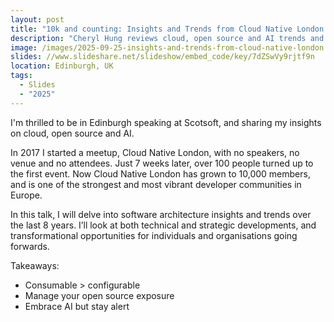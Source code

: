 ```yaml
---
layout: post
title: "10k and counting: Insights and Trends from Cloud Native London - Scotsoft"
description: "Cheryl Hung reviews cloud, open source and AI trends and insights from running Cloud Native London."
image: /images/2025-09-25-insights-and-trends-from-cloud-native-london.png
slides: //www.slideshare.net/slideshow/embed_code/key/7dZSwVy9rjtf9n
location: Edinburgh, UK
tags:
  - Slides
  - "2025"
---
```


I'm thrilled to be in Edinburgh speaking at Scotsoft, and sharing my insights on cloud, open source and AI.

In 2017 I started a meetup, Cloud Native London, with no speakers, no venue and no attendees. Just 7 weeks later, over 100 people turned up to the first event. Now Cloud Native London has grown to 10,000 members, and is one of the strongest and most vibrant developer communities in Europe.

In this talk, I will delve into software architecture insights and trends over the last 8 years. I’ll look at both technical and strategic developments, and transformational opportunities for individuals and organisations going forwards.

Takeaways:
* Consumable > configurable
* Manage your open source exposure
* Embrace AI but stay alert
